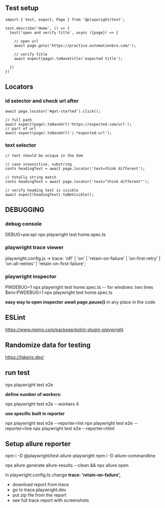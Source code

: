## Test setup

``` 
import { test, expect, Page } from '@playwright/test';

test.describe('Home', () => {
  test('open and verify title', async ({page}) => {

    // open url
    await page.goto('https://practice.automationbro.com/');

    // verify title
    await expect(page).toHavetitle('expected title');

  })
})
```

## Locators

### id selector and check url after
```
await page.locator('#get-started').click();

// full path
await expect(page).toHaveUrl('https://expected.com/url');
// part of url
await expect(page).toHaveUrl('/.*expected-url');
```
### text selector
```
// text should be unique in the dom

// case insensitive, substring
conts headingText = await page.locator('text=think different');

// totally string match
conts headingText = await page.locator('text="think different"');

// verify heading text is visible
await expect(headingText).toBeVisible();
```
## DEBUGGING

### debug console
DEBUG=pw:api npx playwright test home.spec.ts    

### playwright trace viewer
playwright.config.js -> trace: 'off' | 'on' | 'retain-on-failure' | 'on-first-retry' | 'on-all-retries' | 'retain-on-first-failure';

### playwright inspector
PWDEBUG=1 npx playwright test home.spec.ts 
-- for windows: two lines
$env:PWDEBUG=1 
npx playwright test home.spec.ts 

**easy way to open inspector**
**await page.pause()** in any place in the code

## ESLint

https://www.npmjs.com/package/eslint-plugin-playwright

## Randomize data for testing

https://fakerjs.dev/

## run test

npx playwright test e2e

**define number of workers:**

npx playwright test e2e --workers 4

**use specific built in reporter**

npx playwright test e2e --reporter=list
npx playwright test e2e --reporter=line
npx playwright test e2e --reporter=html

## Setup allure reporter

npm i -D @playwright/test allure-playwright
npm i -D allure-commandline

npx allure generate allure-results --clean && npx allure open

in playwright.config.ts change **trace: 'retain-on-failure',**

- download report from trace
- go to trace.playwright.dev
- put zip file from the report
- see full trace report with screenshots